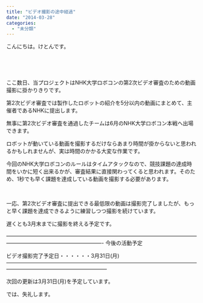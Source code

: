 ```yaml
---
title: "ビデオ撮影の途中経過"
date: "2014-03-28"
categories: 
  - "未分類"
---
```


こんにちは。けとんです。

 

 

ここ数日、当プロジェクトはNHK大学ロボコンの第2次ビデオ審査のための動画撮影に掛かりきりです。

第2次ビデオ審査では製作したロボットの紹介を5分以内の動画にまとめて、主催者であるNHKに提出します。

無事に第2次ビデオ審査を通過したチームは6月のNHK大学ロボコン本戦へ出場できます。

ロボットが動いている動画を撮影するだけならあまり時間が掛からないと思われるかもしれませんが、実は時間のかかる大変な作業です。

今回のNHK大学ロボコンのルールはタイムアタックなので、競技課題の達成時間をいかに短く出来るかが、審査結果に直接関わってくると思われます。そのため、1秒でも早く課題を達成している動画を撮影する必要があります。

 

一応、第2次ビデオ審査に提出できる最低限の動画は撮影完了しましたが、もっと早く課題を達成できるように練習しつつ撮影を続けています。

遅くとも3月末までに撮影を終える予定です。

——————————————————————————————————————————————————————- 今後の活動予定

ビデオ撮影完了予定日・・・・・・3月31日(月) ———————————————————————————————————————————————————————

次回の更新は3月31日(月)を予定しています。

では、失礼します。
